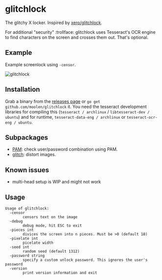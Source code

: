 # glitchlock
The glitchy X locker. Inspired by [xero/glitchlock](https://github.com/xero/glitchlock).

For additional "security" :trollface: glitchlock uses Tesseract's OCR engine to find characters on the screen and crosses them out. That's optional.

## Example

Example screenlock using `-censor`.

![glitchlock](https://i.imgur.com/kPwL42n.png)

## Installation

Grab a binary from the [releases page](https://github.com/moolen/glitchlock/releases) or `go get github.com/moolen/glitchlock` it. You need the tesseract development libraries for compiling this (`tesseract / archlinux` / `libtesseract-dev / ubuntu`) and for runtime, `tesseract-data-eng / archlinux` or `tesseract-ocr-eng / ubuntu`.

## Subpackages

* [PAM](https://github.com/moolen/glitchlock/blob/master/pam): check user/password combination using PAM.
* [glitch](https://github.com/moolen/glitchlock/blob/master/glitch): distort images.

## Known issues

* multi-head setup is WIP and might not work

## Usage

```
Usage of glitchlock:
  -censor
        censors text on the image
  -debug
        debug mode, hit ESC to exit
  -pieces int
        divices the screen into n pieces. Must be >0 (default 10)
  -pixelate int
        picelate width
  -seed int
        random seed (default 1312)
  -password string
        specify a custom unlock password. This ignores the user's password
  -version
        print version information and exit
```
